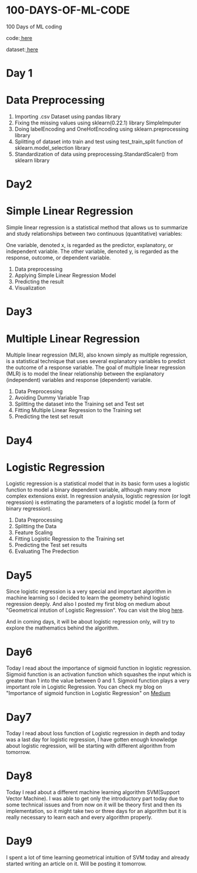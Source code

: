 # 100-DAYS-OF-ML-CODE
100 Days of ML coding

code:[ here](https://github.com/Piyush11101/100-DAYS-OF-ML-CODE/tree/master/Code)

dataset:[ here ](https://github.com/Piyush11101/100-DAYS-OF-ML-CODE/tree/master/Datasets)

# Day 1
# Data Preprocessing
1) Importing .csv Dataset using pandas library
2) Fixing the missing values using sklearn(0.22.1) library SimpleImputer
3) Doing labelEncoding and OneHotEncoding using sklearn.preprocessing library
4) Splitting of dataset into train and test using test_train_split function of sklearn.model_selection library
5) Standardization of data using preprocessing.StandardScaler() from sklearn library

# Day2
# Simple Linear Regression

Simple linear regression is a statistical method that allows us to summarize and study relationships between two continuous (quantitative) variables:

One variable, denoted x, is regarded as the predictor, explanatory, or independent variable.
The other variable, denoted y, is regarded as the response, outcome, or dependent variable.

1) Data preprocessing
2) Applying Simple Linear Regression Model
3) Predicting the result
4) Visualization

# Day3
# Multiple Linear Regression

Multiple linear regression (MLR), also known simply as multiple regression, is a statistical technique that uses several explanatory variables to predict the outcome of a response variable. The goal of multiple linear regression (MLR) is to model the linear relationship between the explanatory (independent) variables and response (dependent) variable.

1) Data Preprocessing
2) Avoiding Dummy Variable Trap
3) Splitting the dataset into the Training set and Test set
4) Fitting Multiple Linear Regression to the Training set
5) Predicting the test set result

# Day4
# Logistic Regression

Logistic regression is a statistical model that in its basic form uses a logistic function to model a binary dependent variable, although many more complex extensions exist. In regression analysis, logistic regression (or logit regression) is estimating the parameters of a logistic model (a form of binary regression).

1) Data Preprocessing
2) Splitting the Data
3) Feature Scaling
4) Fitting Logistic Regression to the Training set
5) Predicting the Test set results
6) Evaluating The Predection

# Day5
Since logistic regression is a very special and important algorithm in machine learning so I decided to learn the geometry behind logistic regression deeply. And also I posted my first blog on medium about "Geometrical intution of Logistic Regression". You can visit the blog [here](https://medium.com/@piyushgarguno/understanding-of-logistic-regression-with-geometrical-intuition-part-i-9ec7ec8162b5?sk=6a84a9bd3237758a60b85fcf8870ef57).

And in coming days, it will be about logistic regression only, will try to explore the mathematics behind the algorithm.

# Day6
Today I read about the importance of sigmoid function in logistic regression. Sigmoid function is an activation function which squashes the input which is greater than 1 into the value between 0 and 1. Sigmoid function plays a very important role in Logistic Regression. You can check my blog on "Importance of sigmoid function in Logistic Regression" on [Medium](https://medium.com/@piyushgarguno/importance-of-sigmoid-activation-function-in-the-logistic-regression-model-284345e5f8dc)

# Day7
Today I read about loss function of Logistic regression in depth and today was a last day for logistic regression, I have gotten enough knowledge about logistic regression, will be starting with different algorithm from tomorrow.

# Day8
Today I read about a different machine learning algorithm SVM(Support Vector Machine). I was able to get only the introductory part today due to some technical issues and from now on it will be theory first and then its implementation, so it might take two or three days for an algorithm but it is really necessary to learn each and every algorithm properly.

# Day9
I spent a lot of time learning geometrical intuition of SVM today and already started writing an article on it. Will be posting it tomorrow. 
